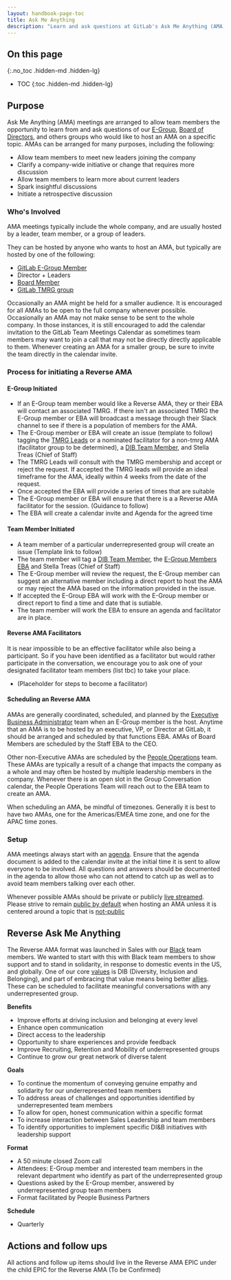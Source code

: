 ```yaml
---
layout: handbook-page-toc
title: Ask Me Anything
description: "Learn and ask questions at GitLab's Ask Me Anything (AMA) meetings"
---
```


## On this page
{:.no_toc .hidden-md .hidden-lg}

- TOC
{:toc .hidden-md .hidden-lg}

## Purpose

Ask Me Anything (AMA) meetings are arranged to allow team members the opportunity to learn from and ask questions of our [E-Group](https://about.gitlab.com/company/team/structure/#e-group), [Board of Directors](/handbook/board-meetings/#board-of-directors), and others groups who would like to host an AMA on a specific topic. AMAs can be arranged for many purposes, including the following:

- Allow team members to meet new leaders joining the company
- Clarify a company-wide initiative or change that requires more discussion
- Allow team members to learn more about current leaders
- Spark insightful discussions
- Initiate a retrospective discussion

### Who's Involved

AMA meetings typically include the whole company, and are usually hosted by a leader, team member, or a group of leaders.

They can be hosted by anyone who wants to host an AMA, but typically are hosted by one of the following:

- [GitLab E-Group Member](https://about.gitlab.com/company/team/?department=executive)
- Director + Leaders
- [Board Member](/handbook/board-meetings/#board-of-directors)
- [GitLab TMRG group](https://about.gitlab.com/company/culture/inclusion/erg-guide/)

Occasionally an AMA might be held for a smaller audience. It is encouraged for all AMAs to be open to the full company whenever possible. Occasionally an AMA may not make sense to be sent to the whole company. In those instances, it is still encouraged to add the calendar invitation to the GitLab Team Meetings Calendar as sometimes team members may want to join a call that may not be directly directly applicable to them. Whenever creating an AMA for a smaller group, be sure to invite the team directly in the calendar invite.

### Process for initiating a Reverse AMA 

#### E-Group Initiated

- If an E-Group team member would like a Reverse AMA, they or their EBA will contact an associated TMRG. If there isn't an associated TMRG the E-Group member or EBA will broadcast a message through their Slack channel to see if there is a population of members for the AMA. 
- The E-Group member or EBA will create an issue (template to follow) tagging the [TMRG Leads](https://about.gitlab.com/company/culture/inclusion/erg-guide/#how-to-join-current-tmrgs-and-their-slack-channels) or a nominated facilitator for a non-tmrg AMA (facilitator group to be determined), a [DIB Team Member](https://gitlab.slack.com/archives/CLLDY3L8P/p1617863963093900), and Stella Treas (Chief of Staff)
- The TMRG Leads will consult with the TMRG membership and accept or reject the request. If accepted the TMRG leads will provide an ideal timeframe for the AMA, ideally within 4 weeks from the date of the request.  
- Once accepted the EBA will provide a series of times that are suitable
- The E-Group member or EBA will ensure that there is a a Reverse AMA facilitator for the session. (Guidance to follow)
- The EBA will create a calendar invite and Agenda for the agreed time

#### Team Member Initiated

- A team member of a particular underrepresented group will create an issue (Template link to follow)
- The team member will tag a [DIB Team Member](https://gitlab.slack.com/archives/CLLDY3L8P/p1617863963093900), the [E-Group Members EBA](https://about.gitlab.com/handbook/eba/) and Stella Treas (Chief of Staff)
- The E-Group member will review the request, the E-Group member can suggest an alternative member including a direct report to host the AMA or may reject the AMA based on the information provided in the issue.
- If accepted the E-Group EBA will work with the E-Group member or direct report to find a time and date that is sutiable.
- The team member will work the EBA to ensure an agenda and facilitator are in place. 

#### Reverse AMA Facilitators
It is near impossible to be an effective facilitator while also being a participant.  So if you have been identified as a facilitator but would rather participate in the conversation, we encourage you to ask one of your designated facilitator team members (list tbc) to take your place.

- (Placeholder for steps to become a facilitator)


#### Scheduling an Reverse AMA

AMAs are generally coordinated, scheduled, and planned by the [Executive Business Administrator](https://about.gitlab.com/handbook/eba/) team when an E-Group member is the host. Anytime that an AMA is to be hosted by an executive, VP, or Director at GitLab, it should be arranged and scheduled by that functions EBA. AMAs of Board Members are scheduled by the Staff EBA to the CEO.

Other non-Executive AMAs are scheduled by the [People Operations](/handbook/people-group/#people-experience-vs-people-operations-core-responsibilities--response-timeline) team. These AMAs are typically a result of a change that impacts the company as a whole and may often be hosted by multiple leadership members in the company. Whenever there is an open slot in the Group Conversation calendar, the People Operations Team will reach out to the EBA team to create an AMA.

When scheduling an AMA, be mindful of timezones.  Generally it is best to have two AMAs, one for the Americas/EMEA time zone, and one for the APAC time zones.

### Setup

AMA meetings always start with an [agenda](https://docs.google.com/document/d/1-wrI4GB8N74O5AUmdnj916uhCbrL2adM8wbD_unrbac/edit?usp=sharing). Ensure that the agenda document is added to the calendar invite at the initial time it is sent to allow everyone to be involved. All questions and answers should be documented in the agenda to allow those who can not attend to catch up as well as to avoid team members talking over each other.

Whenever possible AMAs should be private or publicly [live streamed](/handbook/marketing/marketing-operations/youtube/#live-streaming). Please strive to remain [public by default](/handbook/values/#public-by-default) when hosting an AMA unless it is centered around a topic that is [not-public](/handbook/values/#not-public)

## Reverse Ask Me Anything 

The Reverse AMA format was launched in Sales with our [Black](https://about.gitlab.com/company/culture/inclusion/#definitions) team members. We wanted to start with this with Black team members to show support and to stand in solidarity, in response to domestic events in the US, and globally. One of our core [values](/handbook/values/) is DIB (Diversity, Inclusion and Belonging), and part of embracing that value means being better [allies](/handbook/communication/ally-resources/). These can be scheduled to facilitate meaningful conversations with any underrepresented group.

**Benefits**
* Improve efforts at driving inclusion and belonging at every level
* Enhance open communication
* Direct access to the leadership
* Opportunity to share experiences and provide feedback
* Improve Recruiting, Retention and Mobility of underrepresented groups
* Continue to grow our great network of diverse talent

**Goals**
* To continue the momentum of conveying genuine empathy and solidarity for our underrepresented team members
* To address areas of challenges and opportunities identified by underrepresented team members
* To allow for open, honest communication within a specific format
* To increase interaction between Sales Leadership and team members
* To identify opportunities to implement specific DI&B initiatives with leadership support

**Format**
* A 50 minute closed Zoom call
* Attendees: E-Group member and interested team members in the relevant department who identify as part of the underrepresented group
* Questions asked by the E-Group member, answered by underrepresented group team members
* Format facilitated by People Business Partners

**Schedule**
* Quarterly

## Actions and follow ups 

All actions and follow up items should live in the Reverse AMA EPIC under the child EPIC for the Reverse AMA (To be Confirmed)


